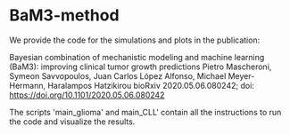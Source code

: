 # BaM3-method
We provide the code for the simulations and plots in the publication: 

Bayesian combination of mechanistic modeling and machine learning (BaM3): improving clinical tumor growth predictions Pietro Mascheroni, Symeon Savvopoulos, Juan Carlos López Alfonso, Michael Meyer-Hermann, Haralampos Hatzikirou bioRxiv 2020.05.06.080242; doi: https://doi.org/10.1101/2020.05.06.080242

The scripts 'main_glioma' and main_CLL' contain all the instructions to run the code and visualize the results.
